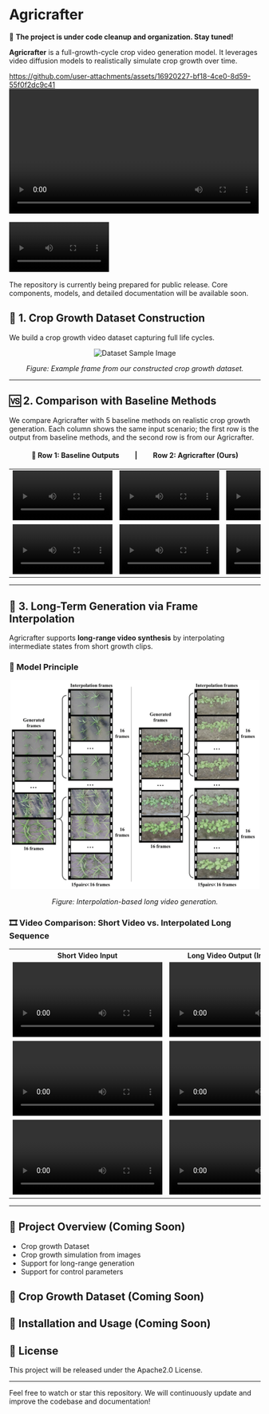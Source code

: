 # Agricrafter

🚧 **The project is under code cleanup and organization. Stay tuned!**

**Agricrafter** is a full-growth-cycle crop video generation model. It leverages video diffusion models to realistically simulate crop growth over time.

https://github.com/user-attachments/assets/16920227-bf18-4ce0-8d59-55f0f2dc9c41
<video src="https://github.com/user-attachments/assets/16920227-bf18-4ce0-8d59-55f0f2dc9c41" controls width="500">
</video>

<video width="200" controls>
  <source src="https://github.com/user-attachments/assets/16920227-bf18-4ce0-8d59-55f0f2dc9c41">
</video>

The repository is currently being prepared for public release. Core components, models, and detailed documentation will be available soon.

## 🧬 1. Crop Growth Dataset Construction

We build a crop growth video dataset capturing full life cycles.

<div align="center">
  <img src="assets/dataset-1.png" width="600" alt="Dataset Sample Image"/>
  <p><em>Figure: Example frame from our constructed crop growth dataset.</em></p>
</div>

---

## 🆚 2. Comparison with Baseline Methods

We compare Agricrafter with 5 baseline methods on realistic crop growth generation. Each column shows the same input scenario; the first row is the output from baseline methods, and the second row is from our Agricrafter.

<h4 align="center">🔁 Row 1: Baseline Outputs   |   Row 2: Agricrafter (Ours)</h4>

<table>
  <tr>
    <td align="center">
      <video width="200" controls>
        <source src="https://github.com/user-attachments/assets/7805ae96-96b5-4494-b273-99ce5b201220" type="video/mp4">
      </video>
    </td>
    <td align="center">
      <video width="200" controls>
        <source src="https://github.com/user-attachments/assets/08226e9f-f2cb-41a6-983b-59669f25d506" type="video/mp4">
      </video>
    </td>
    <td align="center">
      <video width="200" controls>
        <source src="https://github.com/user-attachments/assets/16920227-bf18-4ce0-8d59-55f0f2dc9c41" type="video/mp4">
      </video>
    </td>
    <td align="center">
      <video width="200" controls>
        <source src="https://github.com/user-attachments/assets/ce779574-a551-4bb8-8b65-2665baa7a268" type="video/mp4">
      </video>
    </td>
    <td align="center">
      <video width="200" controls>
        <source src="https://github.com/user-attachments/assets/123ff3ba-86a2-4083-bea3-c2bb9248e886" type="video/mp4">
      </video>
    </td>
  </tr>
  <tr>
    <td align="center">
      <video width="200" controls>
        <source src="assets/demo_video/0001.mp4" type="video/mp4">
      </video>
    </td>
    <td align="center">
      <video width="200" controls>
        <source src="assets/demo_video/0002.mp4" type="video/mp4">
      </video>
    </td>
    <td align="center">
      <video width="200" controls>
        <source src="assets/demo_video/0003.mp4" type="video/mp4">
      </video>
    </td>
    <td align="center">
      <video width="200" controls>
        <source src="assets/demo_video/0003.mp4" type="video/mp4">
      </video>
    </td>
    <td align="center">
      <video width="200" controls>
        <source src="assets/demo_video/0005.mp4" type="video/mp4">
      </video>
    </td>
  </tr>
</table>

---

## 🔁 3. Long-Term Generation via Frame Interpolation

Agricrafter supports **long-range video synthesis** by interpolating intermediate states from short growth clips.

### 🧠 Model Principle

<div align="center">
  <img src="assets/interpolation-1.png" width="500" alt="Interpolation Principle"/>
  <p><em>Figure: Interpolation-based long video generation.</em></p>
</div>

### 🎞️ Video Comparison: Short Video vs. Interpolated Long Sequence

<table>
  <tr>
    <th style="text-align:center">Short Video Input</th>
    <th style="text-align:center">Long Video Output (Interpolated)</th>
  </tr>
  <tr>
    <td align="center">
      <video width="300" controls>
        <source src="assets/demo_video/0002_sample0.mp4" type="video/mp4">
      </video>
    </td>
    <td align="center">
      <video width="300" controls>
        <source src="assets/demo_video/0002_sample0_merged.mp4" type="video/mp4">
      </video>
    </td>
  </tr>
  <tr>
    <td align="center">
      <video width="300" controls>
        <source src="assets/demo_video/0004_sample0.mp4" type="video/mp4">
      </video>
    </td>
    <td align="center">
      <video width="300" controls>
        <source src="assets/demo_video/0004_sample0_merged.mp4" type="video/mp4">
      </video>
    </td>
  </tr>
  <tr>
    <td align="center">
      <video width="300" controls>
        <source src="assets/demo_video/4002_sample0.mp4" type="video/mp4">
      </video>
    </td>
    <td align="center">
      <video width="300" controls>
        <source src="assets/demo_video/4002_sample0_merged.mp4" type="video/mp4">
      </video>
    </td>
  </tr>
</table>

---


## 📌 Project Overview (Coming Soon)
- Crop growth Dataset
- Crop growth simulation from images
- Support for long-range generation
- Support for control parameters

## 📂 Crop Growth Dataset (Coming Soon)

## 🔧 Installation and Usage (Coming Soon)

## 📄 License
This project will be released under the Apache2.0 License.

---

Feel free to watch or star this repository. We will continuously update and improve the codebase and documentation!
